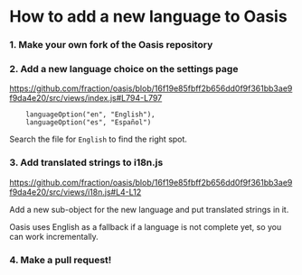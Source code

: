 # How to add a new language to Oasis

### 1. Make your own fork of the Oasis repository

### 2. Add a new language choice on the settings page

https://github.com/fraction/oasis/blob/16f19e85fbff2b656dd0f9f361bb3ae9f9da4e20/src/views/index.js#L794-L797

```
    languageOption("en", "English"),
    languageOption("es", "Español")
```

Search the file for `English` to find the right spot.

### 3. Add translated strings to i18n.js

https://github.com/fraction/oasis/blob/16f19e85fbff2b656dd0f9f361bb3ae9f9da4e20/src/views/i18n.js#L4-L12

Add a new sub-object for the new language and put translated strings in it.

Oasis uses English as a fallback if a language is not complete yet, so you can work incrementally.

### 4. Make a pull request!
